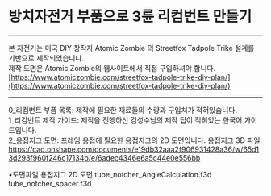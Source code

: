 # 방치자전거 부품으로 3륜 리컴번트 만들기
___
본 자전거는 미국 DIY 창작자 Atomic Zombie 의 Streetfox Tadpole Trike 설계를 기반으로 제작되었습니다.  
제작 도면은 Atomic Zombie의 웹사이트에서 직접 구입하셔야 합니다.  
[https://www.atomiczombie.com/streetfox-tadpole-trike-diy-plan/](https://www.atomiczombie.com/streetfox-tadpole-trike-diy-plan/)  
___

0_리컴번트 부품 목록: 제작에 필요한 재료들의 수량과 구입처가 적혀있습니다.  
1_리컴번트 제작 가이드: 제작을 진행하신 김성수님의 제작 팁이 적혀있는 한국어 가이드입니다.  
2_용접지그 도면: 프레임 용접에 필요한 용접지그의 2D 도면입니다. 
용접지그 3D 파일: https://cad.onshape.com/documents/e19db32aaa2f906931428a36/w/65d13d293f960f246c17134b/e/6adec4346e6a5c44e0e556bb

•도면파일
용접지그 2D 도면
tube_notcher_AngleCalculation.f3d 
tube_notcher_spacer.f3d

